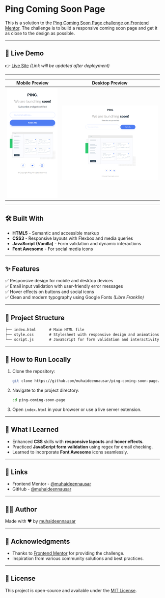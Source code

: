 # Ping Coming Soon Page

This is a solution to the [Ping Coming Soon Page challenge on Frontend Mentor](https://www.frontendmentor.io/challenges/ping-single-column-coming-soon-page-5cadd051fec04111f7b848da). The challenge is to build a responsive coming soon page and get it as close to the design as possible.

---

## 🚀 Live Demo
👉 [Live Site](#) *(Link will be updated after deployment)*

---

| Mobile Preview | Desktop Preview |
|----------------|-----------------|
| ![Mobile Screenshot](/screenshots/mobile.png) | ![Desktop Screenshot](/screenshots/desktop.png)

---

## 🛠️ Built With
- **HTML5** - Semantic and accessible markup
- **CSS3** - Responsive layouts with Flexbox and media queries
- **JavaScript (Vanilla)** - Form validation and dynamic interactions
- **Font Awesome** - For social media icons

---

## ✨ Features
✅ Responsive design for mobile and desktop devices  
✅ Email input validation with user-friendly error messages  
✅ Hover effects on buttons and social icons  
✅ Clean and modern typography using Google Fonts *(Libre Franklin)*

---

## 📂 Project Structure
```
├── index.html      # Main HTML file
├── style.css       # Stylesheet with responsive design and animations
└── script.js       # JavaScript for form validation and interactivity
```

---

## 🧩 How to Run Locally
1. Clone the repository:
   ```bash
   git clone https://github.com/muhaideennausar/ping-coming-soon-page.git
   ```
2. Navigate to the project directory:
   ```bash
   cd ping-coming-soon-page
   ```
3. Open `index.html` in your browser or use a live server extension.

---

## 📝 What I Learned
- Enhanced **CSS** skills with **responsive layouts** and **hover effects**.
- Practiced **JavaScript form validation** using regex for email checking.
- Learned to incorporate **Font Awesome** icons seamlessly.

---

## 🔗 Links
- Frontend Mentor - [@muhaideennausar](https://www.frontendmentor.io/profile/muhaideennausar)  
- GitHub - [@muhaideennausar](https://github.com/muhaideennausar)

---

## 🧑‍💻 Author
Made with ❤️ by [muhaideennausar](https://github.com/muhaideennausar)

---

## 📢 Acknowledgments
- Thanks to [Frontend Mentor](https://www.frontendmentor.io/) for providing the challenge.
- Inspiration from various community solutions and best practices.

---

## 📃 License
This project is open-source and available under the [MIT License](LICENSE).

